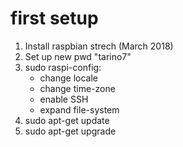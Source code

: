 # first setup

1. Install raspbian strech (March 2018)
2. Set up new pwd "tarino7"
3. sudo raspi-config:
	- change locale
	- change time-zone
	- enable SSH
	- expand file-system
4. sudo apt-get update
5. sudo apt-get upgrade